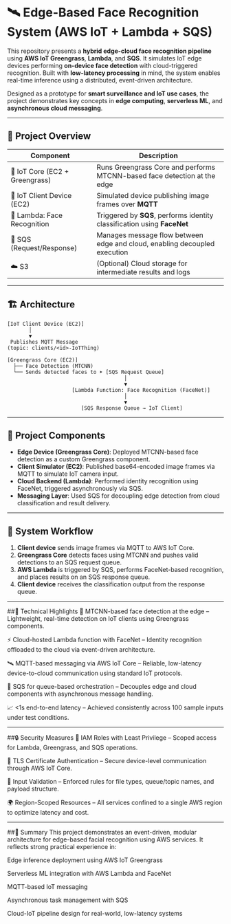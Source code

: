 # 🛰️ Edge-Based Face Recognition System (AWS IoT + Lambda + SQS)

This repository presents a **hybrid edge-cloud face recognition pipeline** using **AWS IoT Greengrass**, **Lambda**, and **SQS**. It simulates IoT edge devices performing **on-device face detection** with cloud-triggered recognition. Built with **low-latency processing** in mind, the system enables real-time inference using a distributed, event-driven architecture.

Designed as a prototype for **smart surveillance and IoT use cases**, the project demonstrates key concepts in **edge computing**, **serverless ML**, and **asynchronous cloud messaging**.

---

## 🔧 Project Overview

| Component                  | Description                                                                 |
|----------------------------|-----------------------------------------------------------------------------|
| 🧊 IoT Core (EC2 + Greengrass) | Runs Greengrass Core and performs MTCNN-based face detection at the edge     |
| 📡 IoT Client Device (EC2)      | Simulated device publishing image frames over **MQTT**                      |
| 🧠 Lambda: Face Recognition     | Triggered by **SQS**, performs identity classification using **FaceNet**     |
| 📨 SQS (Request/Response)      | Manages message flow between edge and cloud, enabling decoupled execution   |
| ☁️ S3                          | (Optional) Cloud storage for intermediate results and logs                   |

---

## 🏗 Architecture

```text
[IoT Client Device (EC2)] 
       │
       ▼
 Publishes MQTT Message
(topic: clients/<id>-IoTThing)

[Greengrass Core (EC2)]
  ├── Face Detection (MTCNN)
  └── Sends detected faces to ➤ [SQS Request Queue]
                                      │
                                      ▼
                     [Lambda Function: Face Recognition (FaceNet)]
                                      │
                                      ▼
                        [SQS Response Queue → IoT Client]
```
---

## 📂 Project Components

- **Edge Device (Greengrass Core)**: Deployed MTCNN-based face detection as a custom Greengrass component.
- **Client Simulator (EC2)**: Published base64-encoded image frames via MQTT to simulate IoT camera input.
- **Cloud Backend (Lambda)**: Performed identity recognition using FaceNet, triggered asynchronously via SQS.
- **Messaging Layer**: Used SQS for decoupling edge detection from cloud classification and result delivery.

---

## 🚀 System Workflow

1. **Client device** sends image frames via MQTT to AWS IoT Core.
2. **Greengrass Core** detects faces using MTCNN and pushes valid detections to an SQS request queue.
3. **AWS Lambda** is triggered by SQS, performs FaceNet-based recognition, and places results on an SQS response queue.
4. **Client device** receives the classification output from the response queue.

---
##📌 Technical Highlights
🧠 MTCNN-based face detection at the edge – Lightweight, real-time detection on IoT clients using Greengrass components.

⚡ Cloud-hosted Lambda function with FaceNet – Identity recognition offloaded to the cloud via event-driven architecture.

🛰️ MQTT-based messaging via AWS IoT Core – Reliable, low-latency device-to-cloud communication using standard IoT protocols.

🔁 SQS for queue-based orchestration – Decouples edge and cloud components with asynchronous message handling.

📈 <1s end-to-end latency – Achieved consistently across 100 sample inputs under test conditions.

---
##🔒 Security Measures
🔐 IAM Roles with Least Privilege – Scoped access for Lambda, Greengrass, and SQS operations.

📜 TLS Certificate Authentication – Secure device-level communication through AWS IoT Core.

🧪 Input Validation – Enforced rules for file types, queue/topic names, and payload structure.

🌍 Region-Scoped Resources – All services confined to a single AWS region to optimize latency and cost.

---

##📝 Summary
This project demonstrates an event-driven, modular architecture for edge-based facial recognition using AWS services. It reflects strong practical experience in:

Edge inference deployment using AWS IoT Greengrass

Serverless ML integration with AWS Lambda and FaceNet

MQTT-based IoT messaging

Asynchronous task management with SQS

Cloud-IoT pipeline design for real-world, low-latency systems


